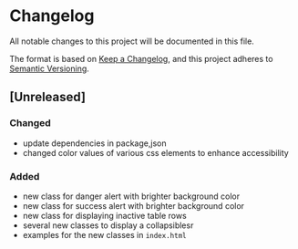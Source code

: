 # Changelog
All notable changes to this project will be documented in this file.

The format is based on [Keep a Changelog](https://keepachangelog.com/en/1.0.0/),
and this project adheres to [Semantic Versioning](https://semver.org/spec/v2.0.0.html).

## [Unreleased]

### Changed
* update dependencies in package,json
* changed color values of various css elements to enhance accessibility

### Added
* new class for danger alert with brighter background color
* new class for success alert with brighter background color
* new class for displaying inactive table rows
* several new classes to display a collapsiblesr    
* examples for the new classes in `index.html`